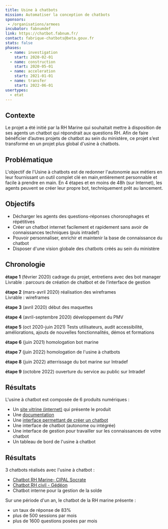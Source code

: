 ```yaml
---
title: Usine à chatbots
mission: Automatiser la conception de chatbots
sponsors:
 - /organisations/armees
incubator: fabnumdef
link: https://chatbot.fabnum.fr/
contact: fabrique-chatbots@beta.gouv.fr
stats: false
phases:
  - name: investigation
    start: 2020-02-01
  - name: construction
    start: 2020-05-01
  - name: acceleration
    start: 2021-01-01
  - name: transfer
    start: 2022-06-01
usertypes:
  - etat
---
```

## Contexte

Le projet a été initié par la RH Marine qui souhaitait mettre à disposition de ses agents un chatbot qui répondrait aux questions RH. Afin de faire bénéficier d’autres projets de chatbot au sein du ministère, ce projet s’est transformé en un projet plus global d'usine à chatbots.

## Problématique

L'objectif de l'Usine à chatbots est de redonner l'autonomie aux métiers en leur fournissant un outil complet clé en main,entièrement personnable et facile à prendre en main. En 4 étapes et en moins de 48h (sur Internet), les agents peuvent se créer leur propre bot, techniquement prêt au lancement.

## Objectifs

* Décharger les agents des questions-réponses choronophages et répétitives
* Créer un chatbot internet facilement et rapidement sans avoir de connaissances techniques (puis intradef)
* Pouvoir personnaliser, enrichir et maintenir la base de connaissance du chatbot 
* Disposer d'une vision globale des chatbots créés au sein du ministère

## Chronologie

**étape 1** (février 2020)
cadrage du projet, entretiens avec des bot manager\
Livrable : parcours de création de chatbot et de l’interface de gestion

**étape 2** (mars-avril 2020)
réalisation des wireframes\
Livrable : wireframes

**étape 3** (avril 2020)
début des maquettes

**étape 4** (avril-septembre 2020)
développement du PMV

**étape 5** (oct 2020-juin 2021)
Tests utilisateurs, audit accessibilité, améliorations, ajouts de nouvelles fonctionnalités, démos et formations

**étape 6** (juin 2021)
homologation bot marine 

**étape 7** (juin 2022)
homologation de l'usine à chatbots

**étape 8** (juin 2022)
atterrissage du bot marine sur Intradef

**étape 9** (octobre 2022)
ouverture du service au public sur Intradef


## Résultats

L'usine à chatbot est composée de 6 produits numériques :

* Un [site vitrine (internet)](https://chatbot.fabnum.fr/) qui présente le produit
* Une [documentation](https://fabrique-a-chatbots.gitbook.io/fabrique-a-chatbots/)
* Une [interface permettant de créer un chatbot](https://chatbot.fabnum.fr)
* Une interface de chatbot (autonome ou intégrée)
* Une interface de gestion pour travailler sur les connaissances de votre chatbot
* Un tableau de bord de l'usine à chatbot

## Résultats

3 chatbots réalisés avec l'usine à chatbot :
- [Chatbot RH Marine- CIPAL Socrate](https://rh-marine.chatbot.fabnum.fr/chatbot/)
- [Chatbot RH civil - Gédéon](https://gedeon.chatbot.fabnum.fr/chatbot/)
- Chatbot interne pour la gestion de la solde

Sur une période d'un an, le chatbot de la RH marine présente : 
- un taux de réponse de 83%
- plus de 500 sessions par mois
- plus de 1600 questions posées par mois

